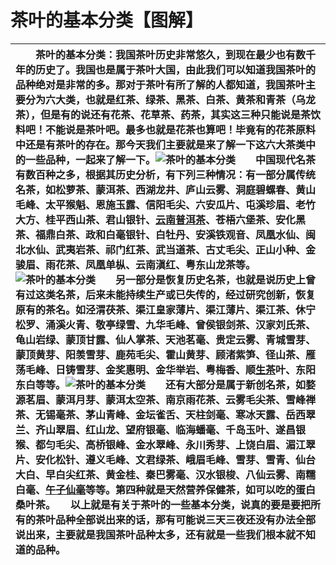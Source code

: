# 茶叶的基本分类【图解】

| 　　茶叶的基本分类：我国茶叶历史非常悠久，到现在最少也有数千年的历史了。我国也是属于茶叶大国，由此我们可以知道我国茶叶的品种绝对是非常的多。那对于茶叶有所了解的人都知道，我国茶叶主要分为六大类，也就是红茶、绿茶、黑茶、白茶、黄茶和青茶（乌龙茶），但是有的说还有花茶、花草茶、药茶，其实这三种只能说是茶饮料吧！不能说是茶叶吧。最多也就是花茶也算吧！毕竟有的花茶原料中还是有茶叶的存在。那今天我们主要就是来了解一下这六大茶类中的一些品种，一起来了解一下。![](http://www.puercn.com/uploadfile/201807/20180723030413305.jpg "茶叶的基本分类")　　中国现代名茶有数百种之多，根据其历史分析，有下列三种情况：有一部分属传统名茶，如松萝茶、蒙洱茶、西湖龙井、庐山云雾、洞庭碧螺春、黄山毛峰、太平猴魁、恩施玉露、信阳毛尖、六安瓜片、屯溪珍眉、老竹大方、桂平西山茶、君山银针、[云南普洱茶](http://www.puercn.com/)、苍梧六堡茶、安化黑茶、福鼎白茶、政和白毫银针、白牡丹、安溪铁观音、凤凰水仙、闽北水仙、武夷岩茶、祁门红茶、武当道茶、古丈毛尖、正山小种、金骏眉、雨花茶、凤凰单枞、云南滇红、粤东山龙茶等。![](http://www.puercn.com/uploadfile/201807/20180723030425579.jpg "茶叶的基本分类")　　另一部分是恢复历史名茶，也就是说历史上曾有过这类名茶，后来未能持续生产或已失传的，经过研究创新，恢复原有的茶名。如泾渭茯茶、渠江皇家薄片、渠江薄片、渠江茶、休宁松罗、涌溪火青、敬亭绿雪、九华毛峰、曾侯银剑茶、汉家刘氏茶、龟山岩绿、蒙顶甘露、仙人掌茶、天池茗毫、贵定云雾、青城雪芽、蒙顶黄芽、阳羡雪芽、鹿苑毛尖、霍山黄芽、顾渚紫笋、径山茶、雁荡毛峰、日铸雪芽、金奖惠明、金华举岩、粤梅香、顺[生茶](http://www.puercn.com/pin/tech-shengcha)叶、东阳东白等等。![](http://www.puercn.com/uploadfile/201807/20180723030445317.jpg "茶叶的基本分类")　　还有大部分是属于新创名茶，如婺源茗眉、蒙洱月芽、蒙洱太空茶、南京雨花茶、云雾毛尖茶、雪峰禅茶、无锡毫茶、茅山青峰、金坛雀舌、天柱剑毫、寒冰天露、岳西翠兰、齐山翠眉、红山龙、望府银毫、临海蟠毫、千岛玉叶、遂昌银猴、都匀毛尖、高桥银峰、金水翠峰、永川秀芽、上饶白眉、湄江翠片、安化松针、遵义毛峰、文君绿茶、峨眉毛峰、雪芽、雪青、仙台大白、早白尖红茶、黄金桂、秦巴雾毫、汉水银梭、八仙云雾、南糯白毫、[午子仙毫](http://www.puercn.com/czs/cybk/19316.html)等等。第四种就是天然营养保健茶，如可以吃的蛋白桑叶茶。　　以上就是有关于茶叶的一些基本分类，说真的要是要把所有的茶叶品种全部说出来的话，那有可能说三天三夜还没有办法全部说出来，主要就是我国茶叶品种太多，还有就是一些我们根本就不知道的品种。 |
| :--- |




